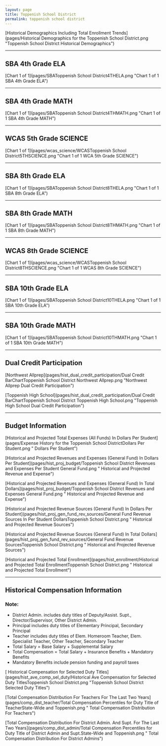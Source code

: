 ```yaml
---
layout: page
title: Toppenish School District
permalink: toppenish school district
---
```



[Historical Demographics Including Total Enrollment Trends](pages/Historical Demographics for the Toppenish School District.png "Toppenish School District Historical Demographics")

___

## SBA 4th Grade ELA

[Chart 1 of 1](pages/SBAToppenish School District4THELA.png "Chart 1 of 1 SBA 4th Grade ELA")


___

## SBA 4th Grade MATH

[Chart 1 of 1](pages/SBAToppenish School District4THMATH.png "Chart 1 of 1 SBA 4th Grade MATH")


___

## WCAS 5th Grade SCIENCE

[Chart 1 of 1](pages/wcas_science/WCASToppenish School District5THSCIENCE.png "Chart 1 of 1 WCA 5th Grade SCIENCE")


___

## SBA 8th Grade ELA

[Chart 1 of 1](pages/SBAToppenish School District8THELA.png "Chart 1 of 1 SBA 8th Grade ELA")


___

## SBA 8th Grade MATH

[Chart 1 of 1](pages/SBAToppenish School District8THMATH.png "Chart 1 of 1 SBA 8th Grade MATH")


___

## WCAS 8th Grade SCIENCE

[Chart 1 of 1](pages/wcas_science/WCASToppenish School District8THSCIENCE.png "Chart 1 of 1 WCAS 8th Grade SCIENCE")


___

## SBA 10th Grade ELA

[Chart 1 of 1](pages/SBAToppenish School District10THELA.png "Chart 1 of 1 SBA 10th Grade ELA")


___

## SBA 10th Grade MATH

[Chart 1 of 1](pages/SBAToppenish School District10THMATH.png "Chart 1 of 1 SBA 10th Grade MATH")


___

## Dual Credit Participation

[Northwest Allprep](pages/hist_dual_credit_participation/Dual Credit BarChartToppenish School District Northwest Allprep.png "Northwest Allprep Dual Credit Participation")

[Toppenish High School](pages/hist_dual_credit_participation/Dual Credit BarChartToppenish School District Toppenish High School.png "Toppenish High School Dual Credit Participation")


___

## Budget Information

[Historical and Projected Total Expenses (All Funds) In Dollars Per Student](pages/Expense History for the Toppenish School DistrictDollars Per Student.png " Dollars Per Student")

[Historical and Projected Revenues and Expenses (General Fund) In Dollars Per Student](pages/hist_proj_budget/Toppenish School District Revenues and Expenses Per Student General Fund.png " Historical and Projected Revenue and Expense")

[Historical and Projected Revenues and Expenses (General Fund) In Total Dollars](pages/hist_proj_budget/Toppenish School District Revenues and Expenses General Fund.png " Historical and Projected Revenue and Expense")

[Historical and Projected Revenue Sources (General Fund) In Dollars Per Student](pages/hist_proj_gen_fund_rev_sources/General Fund Revenue Sources In Per Student DollarsToppenish School District.png " Historical and Projected Revenue Sources")

[Historical and Projected Revenue Sources (General Fund) In Total Dollars](pages/hist_proj_gen_fund_rev_sources/General Fund Revenue SourcesToppenish School District.png " Historical and Projected Revenue Sources")

[Historical and Projected Total Enrollment](pages/hist_enrollment/Historical and Projected Total EnrollmentToppenish School District.png " Historical and Projected Total Enrollment")


___

## Historical Compensation Information
### Note:
- District Admin. includes duty titles of Deputy/Assist. Supt., Director/Supervisor, Other District Admin.
- Principal includes duty titles of Elementary Principal, Secondary Principal
- Teacher includes duty titles of Elem. Homeroom Teacher, Elem. Specialist Teacher, Other Teacher, Secondary Teacher
- Total Salary = Base Salary + Supplemental Salary
- Total Compensation = Total Salary + Insurance Benefits + Mandatory Benefits
- Mandatory Benefits include pension funding and payroll taxes

[ Historical Compensation for Selected Duty Titles](pages/hist_ave_comp_sel_duty/Historical Ave Compensation for Selected Duty TitlesToppenish School District.png "Toppenish School District Selected Duty Titles")

[Total Compensation Distribution For Teachers For The Last Two Years](pages/comp_dist_teacher/Total Compensation Percentiles for Duty Title of TeacherState-Wide and Toppenish.png " Total Compensation Distribution For Teachers")

[Total Compensation Distribution For District Admin. And Supt. For The Last Two Years](pages/comp_dist_admin/Total Compensation Percentiles for Duty Title of District Admin and Supt.State-Wide and Toppenish.png " Total Compensation Distribution For District Admins")


